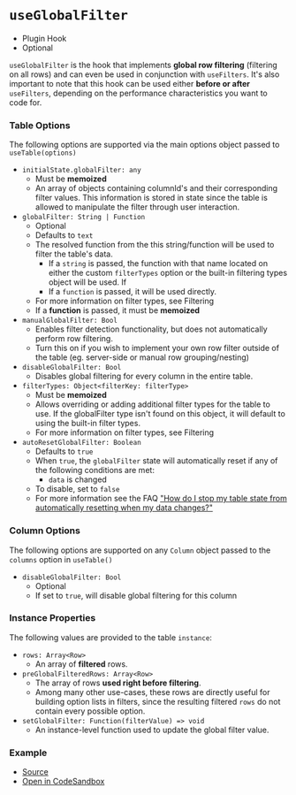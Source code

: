 # `useGlobalFilter`

- Plugin Hook
- Optional

`useGlobalFilter` is the hook that implements **global row filtering** (filtering on all rows) and can even be used in conjunction with `useFilters`. It's also important to note that this hook can be used either **before or after** `useFilters`, depending on the performance characteristics you want to code for.

### Table Options

The following options are supported via the main options object passed to `useTable(options)`

- `initialState.globalFilter: any`
  - Must be **memoized**
  - An array of objects containing columnId's and their corresponding filter values. This information is stored in state since the table is allowed to manipulate the filter through user interaction.
- `globalFilter: String | Function`
  - Optional
  - Defaults to `text`
  - The resolved function from the this string/function will be used to filter the table's data.
    - If a `string` is passed, the function with that name located on either the custom `filterTypes` option or the built-in filtering types object will be used. If
    - If a `function` is passed, it will be used directly.
  - For more information on filter types, see Filtering
  - If a **function** is passed, it must be **memoized**
- `manualGlobalFilter: Bool`
  - Enables filter detection functionality, but does not automatically perform row filtering.
  - Turn this on if you wish to implement your own row filter outside of the table (eg. server-side or manual row grouping/nesting)
- `disableGlobalFilter: Bool`
  - Disables global filtering for every column in the entire table.
- `filterTypes: Object<filterKey: filterType>`
  - Must be **memoized**
  - Allows overriding or adding additional filter types for the table to use. If the globalFilter type isn't found on this object, it will default to using the built-in filter types.
  - For more information on filter types, see Filtering
- `autoResetGlobalFilter: Boolean`
  - Defaults to `true`
  - When `true`, the `globalFilter` state will automatically reset if any of the following conditions are met:
    - `data` is changed
  - To disable, set to `false`
  - For more information see the FAQ ["How do I stop my table state from automatically resetting when my data changes?"](../faq#how-do-i-stop-my-table-state-from-automatically-resetting-when-my-data-changes)

### Column Options

The following options are supported on any `Column` object passed to the `columns` option in `useTable()`

- `disableGlobalFilter: Bool`
  - Optional
  - If set to `true`, will disable global filtering for this column

### Instance Properties

The following values are provided to the table `instance`:

- `rows: Array<Row>`
  - An array of **filtered** rows.
- `preGlobalFilteredRows: Array<Row>`
  - The array of rows **used right before filtering**.
  - Among many other use-cases, these rows are directly useful for building option lists in filters, since the resulting filtered `rows` do not contain every possible option.
- `setGlobalFilter: Function(filterValue) => void`
  - An instance-level function used to update the global filter value.

### Example

- [Source](https://github.com/tannerlinsley/react-table/tree/master/examples/filtering)
- [Open in CodeSandbox](https://codesandbox.io/s/github/tannerlinsley/react-table/tree/master/examples/filtering)
